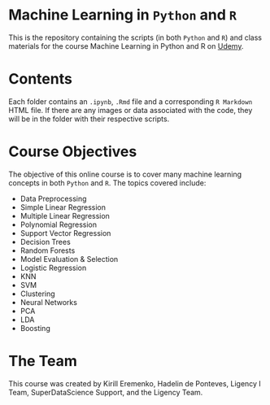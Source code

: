 # Machine Learning in `Python` and `R`

This is the repository containing the scripts (in both `Python` and `R`) and class materials for the course Machine Learning in Python and R on [Udemy](https://www.udemy.com/course/machinelearning/).

# Contents

Each folder contains an `.ipynb`, `.Rmd` file and a corresponding `R Markdown` HTML file. If there are any images or data associated with the code, they will be in the folder with their respective scripts. 

# Course Objectives

The objective of this online course is to cover many machine learning concepts in both `Python` and `R`. The topics covered include:

* Data Preprocessing
* Simple Linear Regression
* Multiple Linear Regression
* Polynomial Regression
* Support Vector Regression
* Decision Trees
* Random Forests
* Model Evaluation & Selection
* Logistic Regression
* KNN
* SVM
* Clustering
* Neural Networks
* PCA
* LDA
* Boosting 

# The Team 

This course was created by Kirill Eremenko, Hadelin de Ponteves, Ligency I Team, SuperDataScience Support, and the Ligency Team. 